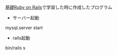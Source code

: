 [基礎Ruby on Rails](https://www.oiax.jp/rails5book)で学習した時に作成したプログラム

* サーバー起動

mysql.server start

* rails起動

bin/rails s
